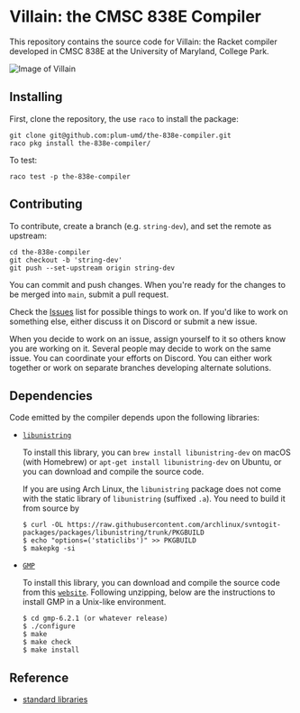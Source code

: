 # Villain: the CMSC 838E Compiler

This repository contains the source code for Villain: the Racket
compiler developed in CMSC 838E at the University of Maryland, College
Park.

![Image of Villain](https://external-preview.redd.it/IKpBn5nc0EsiKGW9oK9715diei5UWi3WVWe1l7IZ9iY.png?auto=webp&s=034d509d75c9809e37ef52ba037eda3391185741)

## Installing

First, clone the repository, the use `raco` to install the package:

```
git clone git@github.com:plum-umd/the-838e-compiler.git
raco pkg install the-838e-compiler/
```

To test:
```
raco test -p the-838e-compiler
```

## Contributing

To contribute, create a branch (e.g. `string-dev`), and set the remote as upstream:
```
cd the-838e-compiler
git checkout -b 'string-dev'
git push --set-upstream origin string-dev
```
You can commit and push changes.  When you're ready for the changes to be merged into `main`, submit a pull request.

Check the [Issues](https://github.com/plum-umd/the-838e-compiler/issues) list for
possible things to work on.  If you'd like to work on something else, either discuss
it on Discord or submit a new issue.

When you decide to work on an issue, assign yourself to it so others know you are
working on it.  Several people may decide to work on the same issue.  You can
coordinate your efforts on Discord.  You can either work together or work on separate
branches developing alternate solutions.

## Dependencies

Code emitted by the compiler depends upon the following libraries:

* [`libunistring`](https://www.gnu.org/software/libunistring/)

  To install this library, you can `brew install libunistring-dev` on
  macOS (with Homebrew) or `apt-get install libunistring-dev` on
  Ubuntu, or you can download and compile the source code.

  If you are using Arch Linux, the `libunistring` package does not come with
  the static library of `libunistring` (suffixed `.a`). You need to build it
  from source by

  ```console
  $ curl -OL https://raw.githubusercontent.com/archlinux/svntogit-packages/packages/libunistring/trunk/PKGBUILD
  $ echo "options=('staticlibs')" >> PKGBUILD
  $ makepkg -si
  ```

* [`GMP`](https://gmplib.org/)

  To install this library, you can download and compile the source code from this [`website`](https://gmplib.org/). Following unzipping, below are the instructions to install GMP in a Unix-like environment.

  ```console
  $ cd gmp-6.2.1 (or whatever release)
  $ ./configure
  $ make
  $ make check
  $ make install
  ```
## Reference

- [standard libraries](stdlibs.md)
